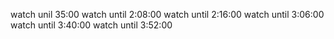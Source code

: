 watch unil 35:00
watch until 2:08:00
watch until 2:16:00
watch until 3:06:00
watch until 3:40:00
watch until 3:52:00
